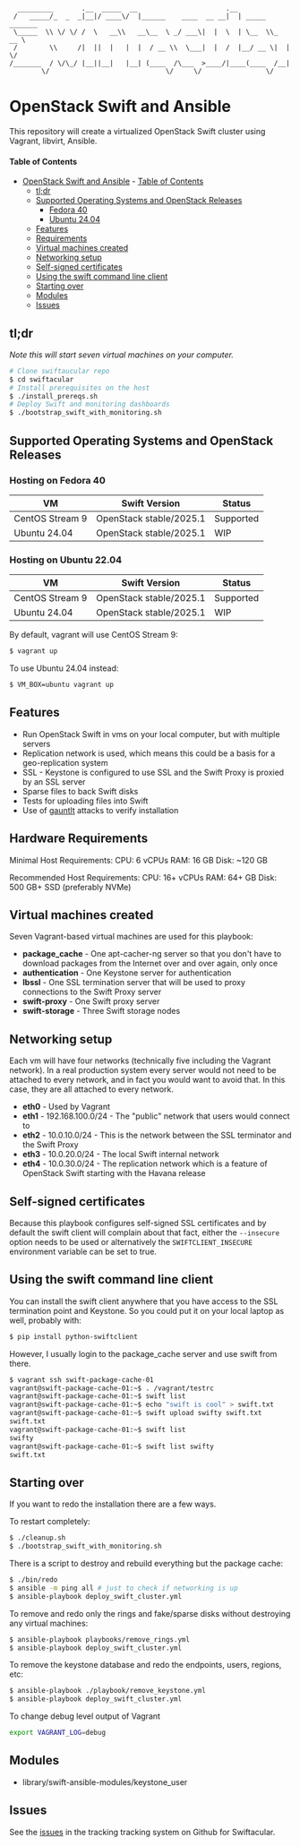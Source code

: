 ```
  _________       .__  _____  __                      .__                
 /   _____/_  _  _|__|/ ____\/  |______    ____  __ __|  | _____ _______ 
 \_____  \\ \/ \/ /  \   __\\   __\__  \ _/ ___\|  |  \  | \__  \\_  __ \
 /        \\     /|  ||  |   |  |  / __ \\  \___|  |  /  |__/ __ \|  | \/
/_______  / \/\_/ |__||__|   |__| (____  /\___  >____/|____(____  /__|   
        \/                             \/     \/                \/       
```

# OpenStack Swift and Ansible

This repository will create a virtualized OpenStack Swift cluster using Vagrant, libvirt, Ansible.

#### Table of Contents

- [OpenStack Swift and Ansible](#openstack-swift-and-ansible)
      - [Table of Contents](#table-of-contents)
  - [tl;dr](#tldr)
  - [Supported Operating Systems and OpenStack Releases](#supported-operating-systems-and-openstack-releases)
    - [Fedora 40](#hosting-on-fedora-40)
    - [Ubuntu 24.04](#hosting-on-ubuntu-2204)
  - [Features](#features)
  - [Requirements](#hardware-requirements)
  - [Virtual machines created](#virtual-machines-created)
  - [Networking setup](#networking-setup)
  - [Self-signed certificates](#self-signed-certificates)
  - [Using the swift command line client](#using-the-swift-command-line-client)
  - [Starting over](#starting-over)
  - [Modules](#modules)
  - [Issues](#issues)
 

## tl;dr

*Note this will start seven virtual machines on your computer.*

```bash
# Clone swiftaucular repo
$ cd swiftacular
# Install prerequisites on the host
$ ./install_prereqs.sh
# Deploy Swift and monitoring dashboards
$ ./bootstrap_swift_with_monitoring.sh
```

## Supported Operating Systems and OpenStack Releases

### Hosting on Fedora 40
| VM              | Swift Version           | Status    |
|-----------------|-------------------------|-----------|
| CentOS Stream 9 | OpenStack stable/2025.1 | Supported |
| Ubuntu 24.04    | OpenStack stable/2025.1 | WIP       |

### Hosting on Ubuntu 22.04
| VM              | Swift Version           | Status    |
|-----------------|-------------------------|-----------|
| CentOS Stream 9 | OpenStack stable/2025.1 | Supported |
| Ubuntu 24.04    | OpenStack stable/2025.1 | WIP       |


By default, vagrant will use CentOS Stream 9:
```bash
$ vagrant up
```

To use Ubuntu 24.04 instead:

```bash
$ VM_BOX=ubuntu vagrant up
```

## Features

* Run OpenStack Swift in vms on your local computer, but with multiple servers
* Replication network is used, which means this could be a basis for a geo-replication system
* SSL - Keystone is configured to use SSL and the Swift Proxy is proxied by an SSL server
* Sparse files to back Swift disks
* Tests for uploading files into Swift
* Use of [gauntlt](http://gauntlt.org/) attacks to verify installation


## Hardware Requirements

Minimal Host Requirements:
CPU: 6 vCPUs
RAM: 16 GB
Disk: ~120 GB

Recommended Host Requirements:
CPU: 16+ vCPUs
RAM: 64+ GB
Disk: 500 GB+ SSD (preferably NVMe)

## Virtual machines created

Seven Vagrant-based virtual machines are used for this playbook:

* __package_cache__ - One apt-cacher-ng server so that you don't have to download packages from the Internet over and over again, only once
* __authentication__ - One Keystone server for authentication
* __lbssl__ - One SSL termination server that will be used to proxy connections to the Swift Proxy server
* __swift-proxy__ - One Swift proxy server
* __swift-storage__ - Three Swift storage nodes

## Networking setup

Each vm will have four networks (technically five including the Vagrant network). In a real production system every server would not need to be attached to every network, and in fact you would want to avoid that. In this case, they are all attached to every network.

* __eth0__ - Used by Vagrant
* __eth1__ - 192.168.100.0/24 - The "public" network that users would connect to
* __eth2__ - 10.0.10.0/24 - This is the network between the SSL terminator and the Swift Proxy
* __eth3__ - 10.0.20.0/24 - The local Swift internal network
* __eth4__ - 10.0.30.0/24 - The replication network which is a feature of OpenStack Swift starting with the Havana release

## Self-signed certificates

Because this playbook configures self-signed SSL certificates and by default the swift client will complain about that fact, either the <code>--insecure</code> option needs to be used or alternatively the <code>SWIFTCLIENT_INSECURE</code> environment variable can be set to true.

## Using the swift command line client

You can install the swift client anywhere that you have access to the SSL termination point and Keystone. So you could put it on your local laptop as well, probably with:

```bash
$ pip install python-swiftclient
```

However, I usually login to the package_cache server and use swift from there.

```bash
$ vagrant ssh swift-package-cache-01
vagrant@swift-package-cache-01:~$ . /vagrant/testrc 
vagrant@swift-package-cache-01:~$ swift list
vagrant@swift-package-cache-01:~$ echo "swift is cool" > swift.txt
vagrant@swift-package-cache-01:~$ swift upload swifty swift.txt 
swift.txt
vagrant@swift-package-cache-01:~$ swift list
swifty
vagrant@swift-package-cache-01:~$ swift list swifty
swift.txt
```

## Starting over

If you want to redo the installation there are a few ways. 

To restart completely:

```bash
$ ./cleanup.sh
$ ./bootstrap_swift_with_monitoring.sh
```

There is a script to destroy and rebuild everything but the package cache:

```bash
$ ./bin/redo
$ ansible -m ping all # just to check if networking is up
$ ansible-playbook deploy_swift_cluster.yml
```

To remove and redo only the rings and fake/sparse disks without destroying any virtual machines:

```bash
$ ansible-playbook playbooks/remove_rings.yml
$ ansible-playbook deploy_swift_cluster.yml
```

To remove the keystone database and redo the endpoints, users, regions, etc:

```bash
$ ansible-playbook ./playbook/remove_keystone.yml
$ ansible-playbook deploy_swift_cluster.yml
```

To change debug level output of Vagrant

```bash
export VAGRANT_LOG=debug
```

## Modules

- library/swift-ansible-modules/keystone_user

## Issues

See the [issues](https://github.com/curtisgithub/swiftacular/issues) in the tracking tracking system on Github for Swiftacular.
